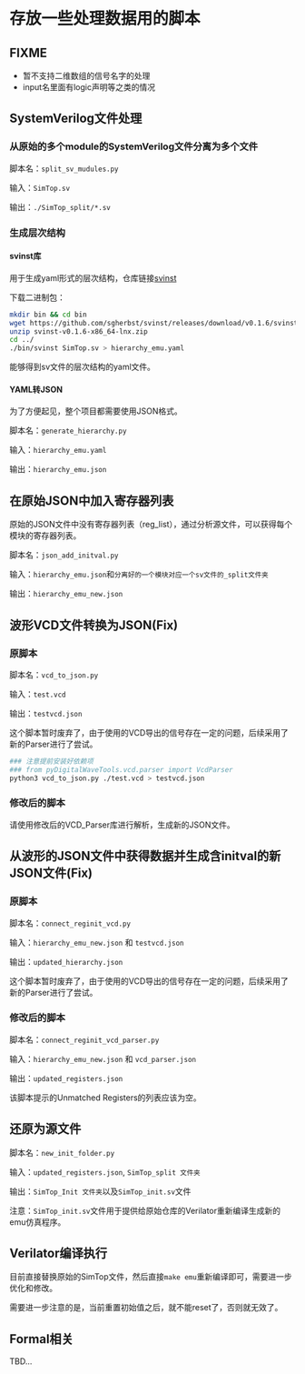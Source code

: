 # 存放一些处理数据用的脚本

## FIXME

- 暂不支持二维数组的信号名字的处理
- input名里面有logic声明等之类的情况

## SystemVerilog文件处理

### 从原始的多个module的SystemVerilog文件分离为多个文件

脚本名：`split_sv_mudules.py`

输入：`SimTop.sv`

输出：`./SimTop_split/*.sv`

### 生成层次结构

#### svinst库

用于生成yaml形式的层次结构，仓库链接[svinst](https://github.com/sgherbst/svinst)

下载二进制包：

```bash
mkdir bin && cd bin
wget https://github.com/sgherbst/svinst/releases/download/v0.1.6/svinst-v0.1.6-x86_64-lnx.zip
unzip svinst-v0.1.6-x86_64-lnx.zip
cd ../
./bin/svinst SimTop.sv > hierarchy_emu.yaml
```

能够得到sv文件的层次结构的yaml文件。

#### YAML转JSON

为了方便起见，整个项目都需要使用JSON格式。

脚本名：`generate_hierarchy.py`

输入：`hierarchy_emu.yaml`

输出：`hierarchy_emu.json`

## 在原始JSON中加入寄存器列表

原始的JSON文件中没有寄存器列表（reg_list），通过分析源文件，可以获得每个模块的寄存器列表。

脚本名：`json_add_initval.py`

输入：`hierarchy_emu.json`和`分离好的一个模块对应一个sv文件的_split文件夹`

输出：`hierarchy_emu_new.json`

## 波形VCD文件转换为JSON(Fix)

### 原脚本

脚本名：`vcd_to_json.py`

输入：`test.vcd`

输出：`testvcd.json`

这个脚本暂时废弃了，由于使用的VCD导出的信号存在一定的问题，后续采用了新的Parser进行了尝试。

```bash
### 注意提前安装好依赖项
### from pyDigitalWaveTools.vcd.parser import VcdParser
python3 vcd_to_json.py ./test.vcd > testvcd.json
```

### 修改后的脚本

请使用修改后的VCD_Parser库进行解析，生成新的JSON文件。

## 从波形的JSON文件中获得数据并生成含initval的新JSON文件(Fix)

### 原脚本

脚本名：`connect_reginit_vcd.py`

输入：`hierarchy_emu_new.json` 和 `testvcd.json`

输出：`updated_hierarchy.json`

这个脚本暂时废弃了，由于使用的VCD导出的信号存在一定的问题，后续采用了新的Parser进行了尝试。

### 修改后的脚本

脚本名：`connect_reginit_vcd_parser.py`

输入：`hierarchy_emu_new.json` 和 `vcd_parser.json`

输出：`updated_registers.json`

该脚本提示的Unmatched Registers的列表应该为空。

## 还原为源文件

脚本名：`new_init_folder.py`

输入：`updated_registers.json`, `SimTop_split 文件夹`

输出：`SimTop_Init 文件夹`以及`SimTop_init.sv`文件

注意：`SimTop_init.sv`文件用于提供给原始仓库的Verilator重新编译生成新的emu仿真程序。

## Verilator编译执行

目前直接替换原始的SimTop文件，然后直接`make emu`重新编译即可，需要进一步优化和修改。

需要进一步注意的是，当前重置初始值之后，就不能reset了，否则就无效了。

## Formal相关

TBD...
